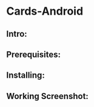 # Cards-Android

Intro:
-------


Prerequisites:
--------------


Installing:
-----------


Working Screenshot:
--------------------
